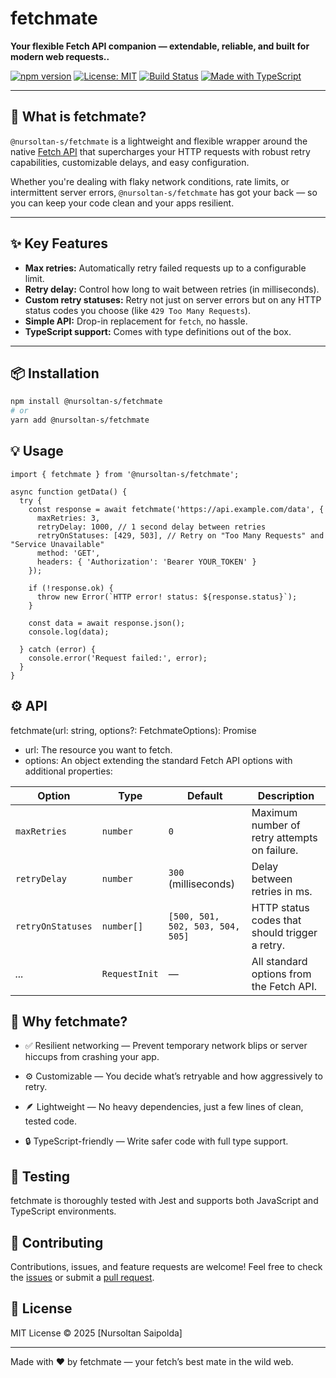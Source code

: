 # fetchmate

**Your flexible Fetch API companion — extendable, reliable, and built for modern web requests..**

[![npm version](https://img.shields.io/npm/v/@nursoltan-s/fetchmate.svg?style=flat&color=green)](https://www.npmjs.com/package/@nursoltan-s/fetchmate)
[![License: MIT](https://img.shields.io/badge/License-MIT-blue.svg)](./LICENSE)
[![Build Status](https://img.shields.io/badge/tests-passing-brightgreen)](#-testing)
[![Made with TypeScript](https://img.shields.io/badge/TypeScript-%E2%9C%93-blue)](#)

---

## 🚀 What is fetchmate?

`@nursoltan-s/fetchmate` is a lightweight and flexible wrapper around the native [Fetch API](https://developer.mozilla.org/en-US/docs/Web/API/Fetch_API) that supercharges your HTTP requests with robust retry capabilities, customizable delays, and easy configuration.

Whether you're dealing with flaky network conditions, rate limits, or intermittent server errors, `@nursoltan-s/fetchmate` has got your back — so you can keep your code clean and your apps resilient.

---

## ✨ Key Features

- **Max retries:** Automatically retry failed requests up to a configurable limit.
- **Retry delay:** Control how long to wait between retries (in milliseconds).
- **Custom retry statuses:** Retry not just on server errors but on any HTTP status codes you choose (like `429 Too Many Requests`).
- **Simple API:** Drop-in replacement for `fetch`, no hassle.
- **TypeScript support:** Comes with type definitions out of the box.

---

## 📦 Installation

```bash
npm install @nursoltan-s/fetchmate
# or
yarn add @nursoltan-s/fetchmate

```

## 💡 Usage

```
import { fetchmate } from '@nursoltan-s/fetchmate';

async function getData() {
  try {
    const response = await fetchmate('https://api.example.com/data', {
      maxRetries: 3,
      retryDelay: 1000, // 1 second delay between retries
      retryOnStatuses: [429, 503], // Retry on "Too Many Requests" and "Service Unavailable"
      method: 'GET',
      headers: { 'Authorization': 'Bearer YOUR_TOKEN' }
    });

    if (!response.ok) {
      throw new Error(`HTTP error! status: ${response.status}`);
    }

    const data = await response.json();
    console.log(data);

  } catch (error) {
    console.error('Request failed:', error);
  }
}

```

## ⚙️ API

fetchmate(url: string, options?: FetchmateOptions): Promise<Response>

- url: The resource you want to fetch.
- options: An object extending the standard Fetch API options with additional properties:

| Option            | Type          | Default                          | Description                                    |
| ----------------- | ------------- | -------------------------------- | ---------------------------------------------- |
| `maxRetries`      | `number`      | `0`                              | Maximum number of retry attempts on failure.   |
| `retryDelay`      | `number`      | `300` (milliseconds)             | Delay between retries in ms.                   |
| `retryOnStatuses` | `number[]`    | `[500, 501, 502, 503, 504, 505]` | HTTP status codes that should trigger a retry. |
| _..._             | `RequestInit` | —                                | All standard options from the Fetch API.       |

## 🔧 Why fetchmate?

- ✅ Resilient networking — Prevent temporary network blips or server hiccups from crashing your app.

- ⚙️ Customizable — You decide what’s retryable and how aggressively to retry.

- 🪶 Lightweight — No heavy dependencies, just a few lines of clean, tested code.

- 🔒 TypeScript-friendly — Write safer code with full type support.

## 🧪 Testing

fetchmate is thoroughly tested with Jest and supports both JavaScript and TypeScript environments.

## 🤝 Contributing

Contributions, issues, and feature requests are welcome!
Feel free to check the [issues](https://github.com/nursoltan-s/fetchmate/issues) or submit a [pull request](https://github.com/nursoltan-s/fetchmate/pulls).

## 📜 License

MIT License © 2025 [Nursoltan Saipolda]

---

Made with ❤️ by fetchmate — your fetch’s best mate in the wild web.
